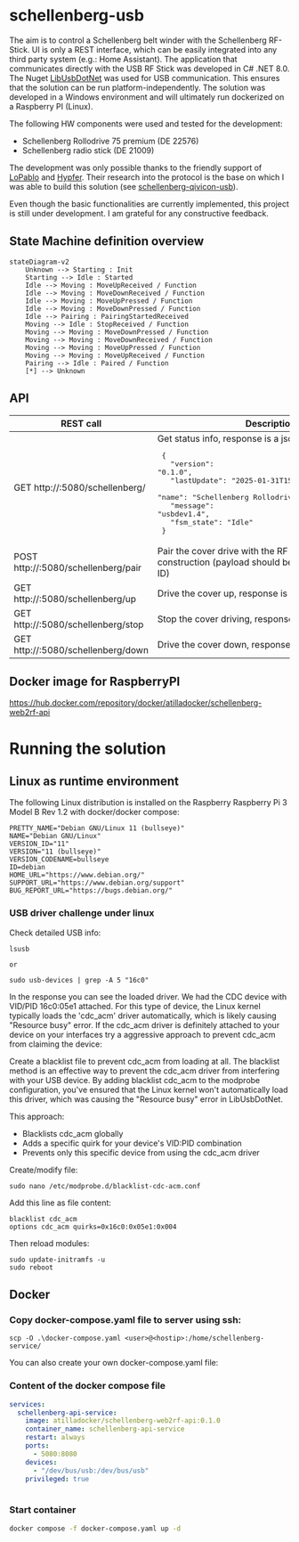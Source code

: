 # schellenberg-usb

The aim is to control a Schellenberg belt winder with the Schellenberg RF-Stick. UI is only a REST interface, which can be easily integrated into any third party system (e.g.: Home Assistant). 
The application that communicates directly with the USB RF Stick was developed in C# .NET 8.0. The Nuget [LibUsbDotNet](https://libusbdotnet.sourceforge.net/V2/Index.html) was used for USB communication. This ensures that the solution can be run platform-independently.
The solution was developed in a Windows environment and will ultimately run dockerized on a Raspberry PI (Linux).

The following HW components were used and tested for the development:
- Schellenberg Rollodrive 75 premium (DE 22576)
- Schellenberg radio stick (DE 21009)

The development was only possible thanks to the friendly support of [LoPablo](https://github.com/LoPablo) and [Hypfer](https://github.com/Hypfer). Their research into the protocol is the base on which I was able to build this solution (see [schellenberg-qivicon-usb](https://github.com/Hypfer/schellenberg-qivicon-usb)).

Even though the basic functionalities are currently implemented, this project is still under development. I am grateful for any constructive feedback.

## State Machine definition overview 

```mermaid
stateDiagram-v2
	Unknown --> Starting : Init
	Starting --> Idle : Started
	Idle --> Moving : MoveUpReceived / Function
	Idle --> Moving : MoveDownReceived / Function
	Idle --> Moving : MoveUpPressed / Function
	Idle --> Moving : MoveDownPressed / Function
	Idle --> Pairing : PairingStartedReceived
	Moving --> Idle : StopReceived / Function
	Moving --> Moving : MoveDownPressed / Function
	Moving --> Moving : MoveDownReceived / Function
	Moving --> Moving : MoveUpPressed / Function
	Moving --> Moving : MoveUpReceived / Function
	Pairing --> Idle : Paired / Function
    [*] --> Unknown
```

## API

|REST call | Description |
|--|--|
|GET http://<hostip>:5080/schellenberg/ | Get status info, response is a json <br> <pre> { <br> &emsp; "version": "0.1.0",<br>  &emsp; "lastUpdate": "2025-01-31T15:21:26.363619+00:00",<br> &emsp; "name": "Schellenberg Rollodrive Premium",<br> &emsp; "message": "usbdev1.4",<br> &emsp; "fsm_state": "Idle"<br> }</pre> |
|POST http://<hostip>:5080/schellenberg/pair | Pair the cover drive with the RF Usb stick, under construction (payload should be the unique device ID) |
|GET http://<hostip>:5080/schellenberg/up | Drive the cover up, response is a updated json |
|GET http://<hostip>:5080/schellenberg/stop | Stop the cover driving, response is a updated json |
|GET http://<hostip>:5080/schellenberg/down | Drive the cover down, response is a updated json |


## Docker image for RaspberryPI

https://hub.docker.com/repository/docker/atilladocker/schellenberg-web2rf-api

# Running the solution

## Linux as runtime environment

The following Linux distribution is installed on the Raspberry Raspberry Pi 3 Model B Rev 1.2 with docker/docker compose:
```
PRETTY_NAME="Debian GNU/Linux 11 (bullseye)"
NAME="Debian GNU/Linux"
VERSION_ID="11"
VERSION="11 (bullseye)"
VERSION_CODENAME=bullseye
ID=debian
HOME_URL="https://www.debian.org/"
SUPPORT_URL="https://www.debian.org/support"
BUG_REPORT_URL="https://bugs.debian.org/"
```

### USB driver challenge under linux

Check detailed USB info:

```
lsusb

or

sudo usb-devices | grep -A 5 "16c0"
```

In the response you can see the loaded driver. We had the CDC device with VID/PID 16c0:05e1 attached. For this type of device, the Linux kernel typically loads the 'cdc_acm' driver automatically, which is likely causing "Resource busy" error. If the cdc_acm driver is definitely attached to your device on your interfaces try a aggressive approach to prevent cdc_acm from claiming the device:

Create a blacklist file to prevent cdc_acm from loading at all. The blacklist method is an effective way to prevent the cdc_acm driver from interfering with your USB device. By adding blacklist cdc_acm to the modprobe configuration, you've ensured that the Linux kernel won't automatically load this driver, which was causing the "Resource busy" error in LibUsbDotNet.

This approach:

- Blacklists cdc_acm globally
- Adds a specific quirk for your device's VID:PID combination
- Prevents only this specific device from using the cdc_acm driver

Create/modify file:
```
sudo nano /etc/modprobe.d/blacklist-cdc-acm.conf
```

Add this line as file content:
```
blacklist cdc_acm
options cdc_acm quirks=0x16c0:0x05e1:0x004
```

Then reload modules:
```
sudo update-initramfs -u
sudo reboot
```

## Docker

### Copy docker-compose.yaml file to server using ssh:

```batch 
scp -O .\docker-compose.yaml <user>@<hostip>:/home/schellenberg-service/
```

You can also create your own docker-compose.yaml file:

### Content of the docker compose file
```yaml
services:  
  schellenberg-api-service:
    image: atilladocker/schellenberg-web2rf-api:0.1.0
    container_name: schellenberg-api-service
    restart: always
    ports:
      - 5080:8080
    devices:
      - "/dev/bus/usb:/dev/bus/usb"    
    privileged: true
    
```

### Start container
```bash
docker compose -f docker-compose.yaml up -d
```